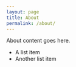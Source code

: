 ```yaml
---
layout: page
title: About
permalink: /about/
---
```


About content goes here.

* A list item
* Another list item

